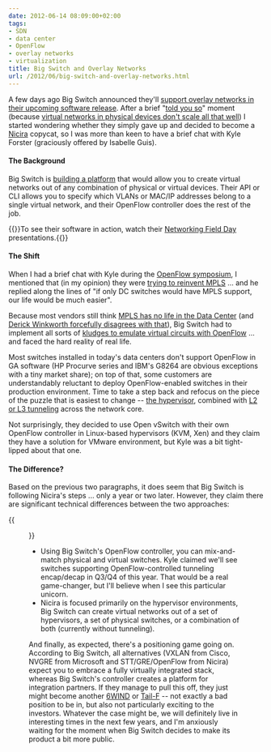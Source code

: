 ```yaml
---
date: 2012-06-14 08:09:00+02:00
tags:
- SDN
- data center
- OpenFlow
- overlay networks
- virtualization
title: Big Switch and Overlay Networks
url: /2012/06/big-switch-and-overlay-networks.html
---
```

A few days ago Big Switch announced they'll [support overlay networks in their upcoming software release](http://www.bigswitch.com/PressReleases/big-switch-announces-openflow-based-overlays-in-corona-beta-release/). After a brief "[told you so](/2012/05/virtual-networks-skype-analogy.html)" moment (because [virtual networks in physical devices don't scale all that well](/2012/01/fib-update-challenges-in-openflow.html)) I started wondering whether they simply gave up and decided to become a [Nicira](/2011/10/what-is-nicira-really-up-to.html) copycat, so I was more than keen to have a brief chat with Kyle Forster (graciously offered by Isabelle Guis).
<!--more-->
#### The Background

Big Switch is [building a platform](/2012/02/nicira-bigswitch-nec-openflow-and-sdn.html) that would allow you to create virtual networks out of any combination of physical or virtual devices. Their API or CLI allows you to specify which VLANs or MAC/IP addresses belong to a single virtual network, and their OpenFlow controller does the rest of the job. 

{{<note info>}}To see their software in action, watch their [Networking Field Day](https://techfieldday.com/companies/big-switch-networks/) presentations.{{</note>}}

#### The Shift

When I had a brief chat with Kyle during the [OpenFlow symposium](http://techfieldday.com/2011/openflow-symposium/), I mentioned that (in my opinion) they were [trying to reinvent MPLS](/2011/11/big-switch-networks-might-actually-make.html) \... and he replied along the lines of "if only DC switches would have MPLS support, our life would be much easier".

Because most vendors still think [MPLS has no life in the Data Center](/2011/04/vcloud-architects-ever-heard-of-mpls.html) (and [Derick Winkworth forcefully disagrees with that](http://packetpushers.net/secure-mtsz-with-vmware-vgw-and-vlan-normalization/)), Big Switch had to implement all sorts of [kludges to emulate virtual circuits with OpenFlow](/2012/02/virtual-circuits-in-openflow-10-world.html) \... and faced the hard reality of real life.

Most switches installed in today's data centers don't support OpenFlow in GA software (HP Procurve series and IBM's G8264 are obvious exceptions with a tiny market share); on top of that, some customers are understandably reluctant to deploy OpenFlow-enabled switches in their production environment. Time to take a step back and refocus on the piece of the puzzle that is easiest to change -- [the hypervisor](/2011/08/imagine-ruckus-when-hypervisor-vendors.html), combined with [L2 or L3 tunneling](/2011/12/decouple-virtual-networking-from.html) across the network core.

Not surprisingly, they decided to use Open vSwitch with their own OpenFlow controller in Linux-based hypervisors (KVM, Xen) and they claim they have a solution for VMware environment, but Kyle was a bit tight-lipped about that one.

#### The Difference?

Based on the previous two paragraphs, it does seem that Big Switch is following Nicira's steps \... only a year or two later. However, they claim there are significant technical differences between the two approaches:

{{<figure src="/2012/06/s200-Unicorns.png" caption="Warning: we\'re entering the land of unicorns">}}

-   Using Big Switch's OpenFlow controller, you can mix-and-match physical and virtual switches. Kyle claimed we'll see switches supporting OpenFlow-controlled tunneling encap/decap in Q3/Q4 of this year. That would be a real game-changer, but I'll believe when I see this particular unicorn.
-   Nicira is focused primarily on the hypervisor environments, Big Switch can create virtual networks out of a set of hypervisors, a set of physical switches, or a combination of both (currently without tunneling).

And finally, as expected, there's a positioning game going on. According to Big Switch, all alternatives (VXLAN from Cisco, NVGRE from Microsoft and STT/GRE/OpenFlow from Nicira) expect you to embrace a fully virtually integrated stack, whereas Big Switch's controller creates a platform for integration partners. If they manage to pull this off, they just might become another [6WIND](/2012/02/6wind-solving-virtual-appliance.html) or [Tail-F](http://packetpushers.net/show-81-tail-f-network-configuration-management-sponsored/) -- not exactly a bad position to be in, but also not particularly exciting to the investors. Whatever the case might be, we will definitely live in interesting times in the next few years, and I'm anxiously waiting for the moment when Big Switch decides to make its product a bit more public.
